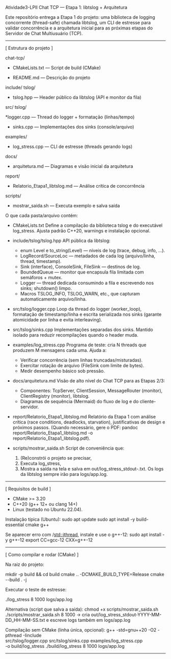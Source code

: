 Atividade3-LPII
Chat TCP — Etapa 1: libtslog + Arquitetura

Este repositório entrega a Etapa 1 do projeto: uma biblioteca de logging concorrente (thread-safe) chamada libtslog, um CLI de estresse para validar concorrência e a arquitetura inicial para as próximas etapas do Servidor de Chat Multiusuário (TCP).

----------------------------------------------------------------

[ Estrutura do projeto ]

chat-tcp/

* CMakeLists.txt — Script de build (CMake)

* README.md — Descrição do projeto

include/
    tslog/

* tslog.hpp — Header público da libtslog (API e monitor da fila)

src/
tslog/

*logger.cpp — Thread do logger + formatação (linhas/tempo)

* sinks.cpp — Implementações dos sinks (console/arquivo)

examples/

* log_stress.cpp — CLI de estresse (threads gerando logs)

docs/

* arquitetura.md — Diagramas e visão inicial da arquitetura

report/

* Relatorio_Etapa1_libtslog.md — Análise crítica de concorrência

scripts/

* mostrar_saida.sh — Executa exemplo e salva saída

O que cada pasta/arquivo contém:

- CMakeLists.txt
  Define a compilação da biblioteca tslog e do executável log_stress. Ajusta padrão C++20, warnings e instalação opcional.

- include/tslog/tslog.hpp
  API pública da libtslog:
    * enum Level e to_string(Level) — níveis de log (trace, debug, info, …).
    * LogRecord/SourceLoc — metadados de cada log (arquivo/linha, thread, timestamp).
    * Sink (interface), ConsoleSink, FileSink — destinos de log.
    * BoundedQueue<T> — monitor que encapsula fila limitada com semáforos + mutex.
    * Logger — thread dedicada consumindo a fila e escrevendo nos sinks; shutdown() limpo.
    * Macros TSLOG_INFO, TSLOG_WARN, etc., que capturam automaticamente arquivo/linha.

- src/tslog/logger.cpp
  Loop da thread do logger (worker_loop), formatação de timestamp/linha e escrita serializada nos sinks (garante atomicidade por linha e evita interleaving).

- src/tslog/sinks.cpp
  Implementações separadas dos sinks. Mantido isolado para reduzir recompilações quando o header muda.

- examples/log_stress.cpp
  Programa de teste: cria N threads que produzem M mensagens cada uma. Ajuda a:
    * Verificar concorrência (sem linhas truncadas/misturadas).
    * Exercitar rotação de arquivo (FileSink com limite de bytes).
    * Medir desempenho básico sob pressão.

- docs/arquitetura.md
  Visão de alto nível do Chat TCP para as Etapas 2/3:
    * Componentes: TcpServer, ClientSession, MessageRouter (monitor), ClientRegistry (monitor), libtslog.
    * Diagramas de sequência (Mermaid) do fluxo de log e do cliente-servidor.

- report/Relatorio_Etapa1_libtslog.md
  Relatório da Etapa 1 com análise crítica (race conditions, deadlocks, starvation), justificativas de design e próximos passos.
  (Quando necessário, gere o PDF: pandoc report/Relatorio_Etapa1_libtslog.md -o report/Relatorio_Etapa1_libtslog.pdf).

- scripts/mostrar_saida.sh
  Script de conveniência que:
    1) (Re)constrói o projeto se precisar,
    2) Executa log_stress,
    3) Mostra a saída na tela e salva em out/log_stress_stdout-<timestamp>.txt.
  Os logs da libtslog sempre irão para logs/app.log.

----------------------------------------------------------------

[ Requisitos de build ]

- CMake >= 3.20
- C++20 (g++ 12+ ou clang 14+)
- Linux (testado no Ubuntu 22.04).

Instalação típica (Ubuntu):
  sudo apt update
  sudo apt install -y build-essential cmake g++

Se aparecer erro com <semaphore>/<std::jthread>, instale e use o g++-12:
  sudo apt install -y g++-12
  export CC=gcc-12 CXX=g++-12

----------------------------------------------------------------

[ Como compilar e rodar (CMake) ]

Na raiz do projeto:

  mkdir -p build && cd build
  cmake .. -DCMAKE_BUILD_TYPE=Release
  cmake --build . -j

Executar o teste de estresse:

  ./log_stress 8 1000 logs/app.log

Alternativa (script que salva a saída):
  chmod +x scripts/mostrar_saida.sh
  ./scripts/mostrar_saida.sh 8 1000
  -> cria out/log_stress_stdout-YYYY-MM-DD_HH-MM-SS.txt
     e escreve logs também em logs/app.log

Compilação sem CMake (linha única, opcional):
  g++ -std=gnu++20 -O2 -pthread -Iinclude \
    src/tslog/logger.cpp src/tslog/sinks.cpp examples/log_stress.cpp \
    -o build/log_stress
  ./build/log_stress 8 1000 logs/app.log

----------------------------------------------------------------
